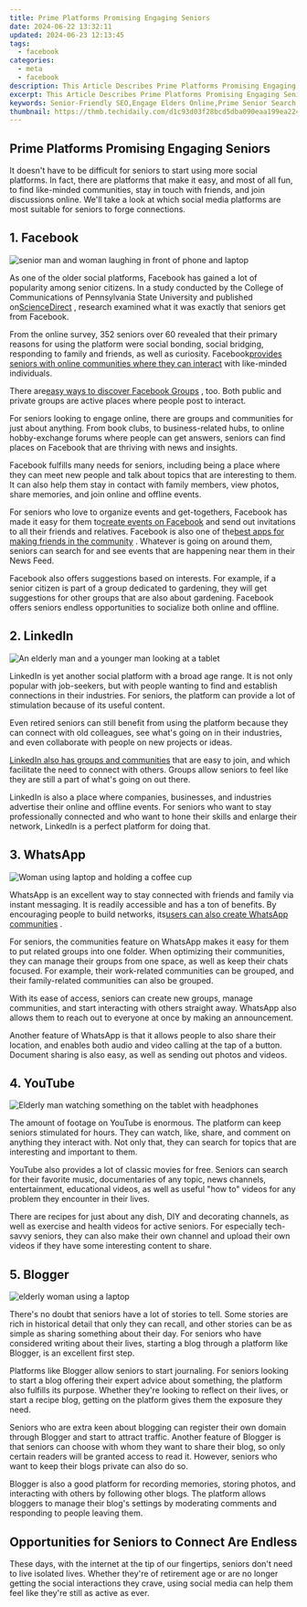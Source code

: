 ```yaml
---
title: Prime Platforms Promising Engaging Seniors
date: 2024-06-22 13:32:11
updated: 2024-06-23 12:13:45
tags:
  - facebook
categories:
  - meta
  - facebook
description: This Article Describes Prime Platforms Promising Engaging Seniors
excerpt: This Article Describes Prime Platforms Promising Engaging Seniors
keywords: Senior-Friendly SEO,Engage Elders Online,Prime Senior Search,Active Seniors SEO,Retiree Web Ranking,Aging User Keywords,Senior Digital Engagement
thumbnail: https://thmb.techidaily.com/d1c93d03f28bcd5dba090eaa199ea22428e61a4a76d990245599509aeb0bc8f2.jpg
---
```


## Prime Platforms Promising Engaging Seniors

 It doesn't have to be difficult for seniors to start using more social platforms. In fact, there are platforms that make it easy, and most of all fun, to find like-minded communities, stay in touch with friends, and join discussions online. We'll take a look at which social media platforms are most suitable for seniors to forge connections.

## 1. Facebook

![senior man and woman laughing in front of phone and laptop](https://static1.makeuseofimages.com/wordpress/wp-content/uploads/2022/12/pexels-kampus-production-6667799.jpg)

 As one of the older social platforms, Facebook has gained a lot of popularity among senior citizens. In a study conducted by the College of Communications of Pennsylvania State University and published on[ScienceDirect](https://www.sciencedirect.com/science/article/abs/pii/S0747563216301431) , research examined what it was exactly that seniors get from Facebook.

 From the online survey, 352 seniors over 60 revealed that their primary reasons for using the platform were social bonding, social bridging, responding to family and friends, as well as curiosity. Facebook[provides seniors with online communities where they can interact](https://www.makeuseof.com/online-communities-for-seniors/) with like-minded individuals.

 There are[easy ways to discover Facebook Groups](https://www.makeuseof.com/tag/5-awesome-ways-discover-new-facebook-groups/) , too. Both public and private groups are active places where people post to interact.

 For seniors looking to engage online, there are groups and communities for just about anything. From book clubs, to business-related hubs, to online hobby-exchange forums where people can get answers, seniors can find places on Facebook that are thriving with news and insights.

 Facebook fulfills many needs for seniors, including being a place where they can meet new people and talk about topics that are interesting to them. It can also help them stay in contact with family members, view photos, share memories, and join online and offline events.

 For seniors who love to organize events and get-togethers, Facebook has made it easy for them to[create events on Facebook](https://www.makeuseof.com/tag/create-events-facebook/) and send out invitations to all their friends and relatives. Facebook is also one of the[best apps for making friends in the community](https://www.makeuseof.com/best-social-media-apps-for-making-friends/) . Whatever is going on around them, seniors can search for and see events that are happening near them in their News Feed.

 Facebook also offers suggestions based on interests. For example, if a senior citizen is part of a group dedicated to gardening, they will get suggestions for other groups that are also about gardening. Facebook offers seniors endless opportunities to socialize both online and offline.

## 2. LinkedIn

![An elderly man and a younger man looking at a tablet](https://static1.makeuseofimages.com/wordpress/wp-content/uploads/2022/12/pexels-kampus-production-7983582-1.jpg)

 LinkedIn is yet another social platform with a broad age range. It is not only popular with job-seekers, but with people wanting to find and establish connections in their industries. For seniors, the platform can provide a lot of stimulation because of its useful content.

 Even retired seniors can still benefit from using the platform because they can connect with old colleagues, see what's going on in their industries, and even collaborate with people on new projects or ideas.

[LinkedIn also has groups and communities](https://www.makeuseof.com/find-join-groups-communities-linkedin/) that are easy to join, and which facilitate the need to connect with others. Groups allow seniors to feel like they are still a part of what's going on out there.

 LinkedIn is also a place where companies, businesses, and industries advertise their online and offline events. For seniors who want to stay professionally connected and who want to hone their skills and enlarge their network, LinkedIn is a perfect platform for doing that.

## 3. WhatsApp

![Woman using laptop and holding a coffee cup](https://static1.makeuseofimages.com/wordpress/wp-content/uploads/2022/12/pexels-marcus-aurelius-6787904.jpg)

 WhatsApp is an excellent way to stay connected with friends and family via instant messaging. It is readily accessible and has a ton of benefits. By encouraging people to build networks, its[users can also create WhatsApp communities](https://www.makeuseof.com/how-to-create-whatsapp-community/) .

 For seniors, the communities feature on WhatsApp makes it easy for them to put related groups into one folder. When optimizing their communities, they can manage their groups from one space, as well as keep their chats focused. For example, their work-related communities can be grouped, and their family-related communities can also be grouped.

 With its ease of access, seniors can create new groups, manage communities, and start interacting with others straight away. WhatsApp also allows them to reach out to everyone at once by making an announcement.

 Another feature of WhatsApp is that it allows people to also share their location, and enables both audio and video calling at the tap of a button. Document sharing is also easy, as well as sending out photos and videos.

## 4. YouTube

![Elderly man watching something on the tablet with headphones](https://static1.makeuseofimages.com/wordpress/wp-content/uploads/2022/12/pexels-tima-miroshnichenko-5708716.jpg)

 The amount of footage on YouTube is enormous. The platform can keep seniors stimulated for hours. They can watch, like, share, and comment on anything they interact with. Not only that, they can search for topics that are interesting and important to them.

 YouTube also provides a lot of classic movies for free. Seniors can search for their favorite music, documentaries of any topic, news channels, entertainment, educational videos, as well as useful "how to" videos for any problem they encounter in their lives.

 There are recipes for just about any dish, DIY and decorating channels, as well as exercise and health videos for active seniors. For especially tech-savvy seniors, they can also make their own channel and upload their own videos if they have some interesting content to share.

## 5. Blogger

![elderly woman using a laptop](https://static1.makeuseofimages.com/wordpress/wp-content/uploads/2022/12/pexels-anna-shvets-5257246.jpg)

 There's no doubt that seniors have a lot of stories to tell. Some stories are rich in historical detail that only they can recall, and other stories can be as simple as sharing something about their day. For seniors who have considered writing about their lives, starting a blog through a platform like Blogger, is an excellent first step.

 Platforms like Blogger allow seniors to start journaling. For seniors looking to start a blog offering their expert advice about something, the platform also fulfills its purpose. Whether they're looking to reflect on their lives, or start a recipe blog, getting on the platform gives them the exposure they need.

 Seniors who are extra keen about blogging can register their own domain through Blogger and start to attract traffic. Another feature of Blogger is that seniors can choose with whom they want to share their blog, so only certain readers will be granted access to read it. However, seniors who want to keep their blogs private can also do so.

 Blogger is also a good platform for recording memories, storing photos, and interacting with others by following other blogs. The platform allows bloggers to manage their blog's settings by moderating comments and responding to people leaving them.

## Opportunities for Seniors to Connect Are Endless

 These days, with the internet at the tip of our fingertips, seniors don't need to live isolated lives. Whether they're of retirement age or are no longer getting the social interactions they crave, using social media can help them feel like they're still as active as ever.


<ins class="adsbygoogle"
     style="display:block"
     data-ad-format="autorelaxed"
     data-ad-client="ca-pub-7571918770474297"
     data-ad-slot="1223367746"></ins>



<ins class="adsbygoogle"
     style="display:block"
     data-ad-client="ca-pub-7571918770474297"
     data-ad-slot="8358498916"
     data-ad-format="auto"
     data-full-width-responsive="true"></ins>

